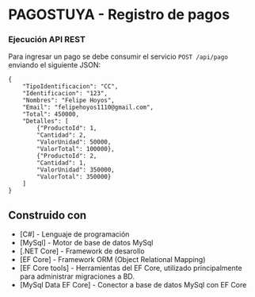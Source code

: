 # PAGOSTUYA - Registro de pagos

### Ejecución API REST

Para ingresar un pago se debe consumir el servicio `POST /api/pago`
enviando el siguiente JSON: 
```
{
    "TipoIdentificacion": "CC",
    "Identificacion": "123",
    "Nombres": "Felipe Hoyos",
    "Email": "felipehoyos1110@gmail.com",
    "Total": 450000,
    "Detalles": [
        {"ProductoId": 1,
        "Cantidad": 2,
        "ValorUnidad": 50000,
        "ValorTotal": 100000},
        {"ProductoId": 2,
        "Cantidad": 1,
        "ValorUnidad": 350000,
        "ValorTotal": 350000}
    ]
}
```
## Construido con


* [C#] - Lenguaje de programación
* [MySql] - Motor de base de datos MySql
* [.NET Core] - Framework de desarollo
* [EF Core] - Framework ORM (Object Relational Mapping)
* [EF Core tools] - Herramientas del EF Core, utilizado principalmente para administrar migraciones a BD.
* [MySql Data EF Core] - Conector a base de datos MySql con EF Core
